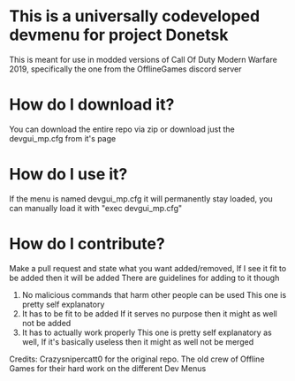 # This is a universally codeveloped devmenu for project Donetsk
This is meant for use in modded versions of Call Of Duty Modern Warfare 2019, specifically the one from the OfflineGames discord server

# How do I download it?
You can download the entire repo via zip or download just the devgui_mp.cfg from it's page

# How do I use it?
If the menu is named devgui_mp.cfg it will permanently stay loaded, you can manually load it with "exec devgui_mp.cfg"

# How do I contribute?
Make a pull request and state what you want added/removed, If I see it fit to be added then it will be added
There are guidelines for adding to it though
1. No malicious commands that harm other people can be used
This one is pretty self explanatory
2. It has to be fit to be added
If it serves no purpose then it might as well not be added
3. It has to actually work properly
This one is pretty self explanatory as well, If it's basically useless then it might as well not be merged

Credits: 
Crazysnipercatt0 for the original repo. 
The old crew of Offline Games for their hard work on the different Dev Menus        
